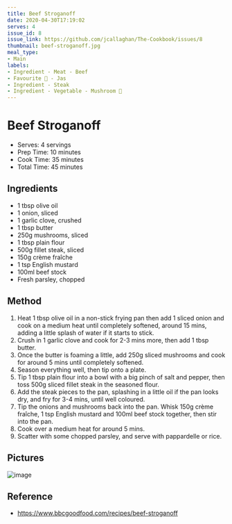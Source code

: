 ```yaml
---
title: Beef Stroganoff
date: 2020-04-30T17:19:02
serves: 4
issue_id: 8
issue_link: https://github.com/jcallaghan/The-Cookbook/issues/8
thumbnail: beef-stroganoff.jpg
meal_type:
- Main
labels:
- Ingredient - Meat - Beef
- Favourite 🥰 - Jas
- Ingredient - Steak
- Ingredient - Vegetable - Mushroom 🍄
---
```


# Beef Stroganoff

- Serves: 4 servings
- Prep Time: 10 minutes
- Cook Time: 35 minutes
- Total Time: 45 minutes

## Ingredients

- 1 tbsp olive oil
- 1 onion, sliced
- 1 garlic clove, crushed
- 1 tbsp butter
- 250g mushrooms, sliced
- 1 tbsp plain flour
- 500g fillet steak, sliced
- 150g crème fraîche
- 1 tsp English mustard
- 100ml beef stock
- Fresh parsley, chopped

## Method

1. Heat 1 tbsp olive oil in a non-stick frying pan then add 1 sliced onion and cook on a medium heat until completely softened, around 15 mins, adding a little splash of water if it starts to stick.
2. Crush in 1 garlic clove and cook for 2-3 mins more, then add 1 tbsp butter.
3. Once the butter is foaming a little, add 250g sliced mushrooms and cook for around 5 mins until completely softened.
4. Season everything well, then tip onto a plate.
5. Tip 1 tbsp plain flour into a bowl with a big pinch of salt and pepper, then toss 500g sliced fillet steak in the seasoned flour.
6. Add the steak pieces to the pan, splashing in a little oil if the pan looks dry, and fry for 3-4 mins, until well coloured.
7. Tip the onions and mushrooms back into the pan. Whisk 150g crème fraîche, 1 tsp English mustard and 100ml beef stock together, then stir into the pan.
8. Cook over a medium heat for around 5 mins.
9. Scatter with some chopped parsley, and serve with pappardelle or rice.

## Pictures

![image](https://user-images.githubusercontent.com/7449908/149017469-1af3263f-53d1-4c11-927b-db3ee74a56c7.png)

## Reference

- https://www.bbcgoodfood.com/recipes/beef-stroganoff

